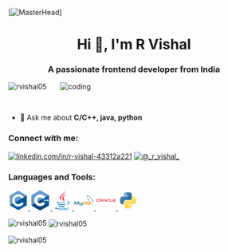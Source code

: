 [![MasterHead](https://media3.giphy.com/media/1lvotGQwhzi6O0gQtV/giphy.gif?cid=ecf05e47k87lej0o0nn9va282wdsv8jt2qkj0gl4xkng0gne&amp;rid=giphy.gif&amp;ct=g)]
<h1 align="center">Hi 👋, I'm R Vishal</h1>
<h3 align="center">A passionate frontend developer from India</h3>
<img align="right" alt="coding" width="400" src="https://media3.giphy.com/media/HscDLzkO8EOTmgkhQP/giphy.gif?cid=790b7611441d6a543db6884ac5c107aa297ed1a2310d2e45&amp;rid=giphy.gif&amp;ct=g">

<p align="left"> <img src="https://komarev.com/ghpvc/?username=rvishal05&label=Profile%20views&color=0e75b6&style=flat" alt="rvishal05" /> </p>

<p align="left"> <a href="https://twitter.com/" target="blank"><img src="https://img.shields.io/twitter/follow/?logo=twitter&style=for-the-badge" alt="" /></a> </p>

- 💬 Ask me about **C/C++, java, python**

<h3 align="left">Connect with me:</h3>
<p align="left">
<a href="https://linkedin.com/in/linkedin.com/in/r-vishal-43312a221" target="blank"><img align="center" src="https://raw.githubusercontent.com/rahuldkjain/github-profile-readme-generator/master/src/images/icons/Social/linked-in-alt.svg" alt="linkedin.com/in/r-vishal-43312a221" height="30" width="40" /></a>
<a href="https://instagram.com/@_r_vishal_" target="blank"><img align="center" src="https://raw.githubusercontent.com/rahuldkjain/github-profile-readme-generator/master/src/images/icons/Social/instagram.svg" alt="@_r_vishal_" height="30" width="40" /></a>
</p>

<h3 align="left">Languages and Tools:</h3>
<p align="left"> <a href="https://www.cprogramming.com/" target="_blank" rel="noreferrer"> <img src="https://raw.githubusercontent.com/devicons/devicon/master/icons/c/c-original.svg" alt="c" width="40" height="40"/> </a> <a href="https://www.w3schools.com/cpp/" target="_blank" rel="noreferrer"> <img src="https://raw.githubusercontent.com/devicons/devicon/master/icons/cplusplus/cplusplus-original.svg" alt="cplusplus" width="40" height="40"/> </a> <a href="https://www.java.com" target="_blank" rel="noreferrer"> <img src="https://raw.githubusercontent.com/devicons/devicon/master/icons/java/java-original.svg" alt="java" width="40" height="40"/> </a> <a href="https://www.mysql.com/" target="_blank" rel="noreferrer"> <img src="https://raw.githubusercontent.com/devicons/devicon/master/icons/mysql/mysql-original-wordmark.svg" alt="mysql" width="40" height="40"/> </a> <a href="https://www.oracle.com/" target="_blank" rel="noreferrer"> <img src="https://raw.githubusercontent.com/devicons/devicon/master/icons/oracle/oracle-original.svg" alt="oracle" width="40" height="40"/> </a> <a href="https://www.python.org" target="_blank" rel="noreferrer"> <img src="https://raw.githubusercontent.com/devicons/devicon/master/icons/python/python-original.svg" alt="python" width="40" height="40"/> </a> </p>

<p><img align="left" src="https://github-readme-stats.vercel.app/api/top-langs?username=rvishal05&show_icons=true&locale=en&layout=compact" alt="rvishal05" /></p>

<p>&nbsp;<img align="center" src="https://github-readme-stats.vercel.app/api?username=rvishal05&show_icons=true&locale=en" alt="rvishal05" /></p>

<p><img align="center" src="https://github-readme-streak-stats.herokuapp.com/?user=rvishal05&" alt="rvishal05" /></p>


